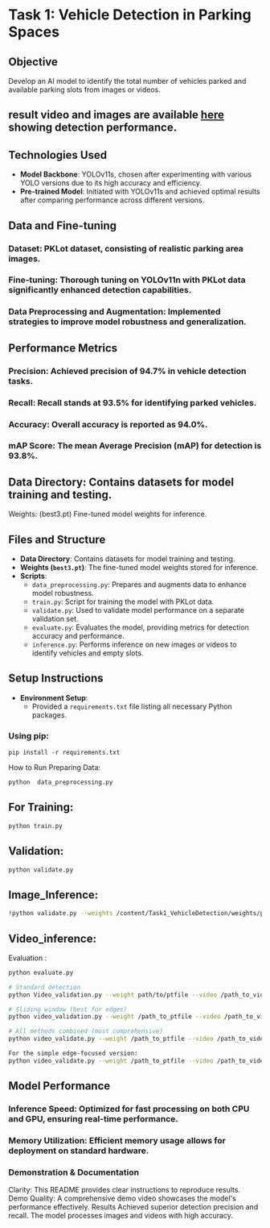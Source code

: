 # Task 1: Vehicle Detection in Parking Spaces

## Objective
Develop an AI model to identify the total number of vehicles parked and available parking slots from images or videos.
##  result video and images  are available [here](https://drive.google.com/drive/folders/1CNg4n0BXe8yH-33737MnAcIHWjzOeI0y?usp=sharing) showing detection performance.

## Technologies Used
- **Model Backbone**: YOLOv11s, chosen after experimenting with various YOLO versions due to its high accuracy and efficiency.
- **Pre-trained Model**: Initiated with YOLOv11s and achieved optimal results after comparing performance across different versions.

## Data and Fine-tuning
### Dataset: PKLot dataset, consisting of realistic parking area images.
### Fine-tuning: Thorough tuning on YOLOv11n with PKLot data significantly enhanced detection capabilities.
### Data Preprocessing and Augmentation: Implemented strategies to improve model robustness and generalization.
## Performance Metrics

### Precision: Achieved precision of 94.7% in vehicle detection tasks.
### Recall: Recall stands at 93.5% for identifying parked vehicles.
### Accuracy: Overall accuracy is reported as 94.0%.
### mAP Score: The mean Average Precision (mAP) for detection is 93.8%.



## Data Directory: Contains datasets for model training and testing.
Weights: (best3.pt) Fine-tuned model weights for inference.



## Files and Structure

- **Data Directory**: Contains datasets for model training and testing.
- **Weights (`best3.pt`)**: The fine-tuned model weights stored for inference.
- **Scripts**:
  - `data_preprocessing.py`: Prepares and augments data to enhance model robustness.
  - `train.py`: Script for training the model with PKLot data.
  - `validate.py`: Used to validate model performance on a separate validation set.
  - `evaluate.py`: Evaluates the model, providing metrics for detection accuracy and performance.
  - `inference.py`: Performs inference on new images or videos to identify vehicles and empty slots.

## Setup Instructions

- **Environment Setup**:
  - Provided a `requirements.txt`  file listing all necessary Python packages.
 

### Using pip:
```shell
pip install -r requirements.txt
```
How to Run
Preparing Data:
```bash
python  data_preprocessing.py
```
## For Training:
```bash
python train.py
```
## Validation:

```bash
python validate.py
```
## Image_Inference:
```bash
!python validate.py --weights /content/Task1_VehicleDetection/weights/parking_detector_20250610_075747/weights/best.pt --test_image /content/Task1_VehicleDetection/detect.jpg
```
## Video_inference:
 Evaluation :
 ```bash
python evaluate.py
```
```bash
# Standard detection
python Video_validation.py --weight path/to/ptfile --video /path_to_video --conf 0.2

# Sliding window (best for edges)
python video_validation.py --weight /path_to_ptfile --video /path_to_video/ --method sliding --conf 0.2

# All methods combined (most comprehensive)
python video_validate.py --weight /path_to_ptfile --video /path_to_vides/ --method all --conf 0.15

For the simple edge-focused version:
python video_validate.py --weight /path_to_ptfile --video /path_to_video/ --conf 0.2
```
## Model Performance
### Inference Speed: Optimized for fast processing on both CPU and GPU, ensuring real-time performance.
### Memory Utilization: Efficient memory usage allows for deployment on standard hardware.
### Demonstration & Documentation
 Clarity: This README provides clear instructions to reproduce results.
Demo Quality: A comprehensive demo video showcases the model's performance effectively.
Results
Achieved superior detection precision and recall.
The model processes images and videos with high accuracy.
